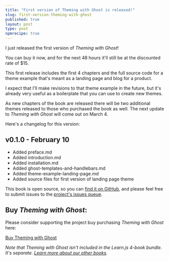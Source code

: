 ```yaml
---
title: "First version of Theming with Ghost is released!"
slug: first-version-theming-with-ghost
published: true
layout: post
type: post
npmrecipe: true
---
```


I just released the first version of _Theming with Ghost_!

You can buy it now, and for the next 48 hours it'll still be at the discounted rate of $15.

This first release includes the first 4 chapters and the full source code for a theme example that's meant as a landing page and blog for a product.

I expect that I'll make revisions to that theme example in the future, but it's already very useful as a boilerplate that you can use to create new themes.

As new chapters of the book are released there will be two additional themes released to those who purchased the book as well. The next update to _Theming with Ghost_ will come out on March 4.

Here's a changelog for this version:

## v0.1.0 - February 10
- Added preface.md
- Added introduction.md
- Added installation.md
- Added ghost-templates-and-handlebars.md
- Added theme-example-landing-page.md
- Added source files for first version of landing page theme

This book is open source, so you can [find it on GitHub](https://github.com/learn-js/theming-with-ghost), and please feel free to submit issues to the [project's issues queue](https://github.com/learn-js/theming-with-ghost/issues).

## Buy _Theming with Ghost_:

Please consider supporting the project buy purchasing _Theming with Ghost_ here:

<a href="https://gumroad.com/l/theming-with-ghost" target="_self" class="button buy">Buy Theming with Ghost</a>

_Note that Theming with Ghost isn't included in the Learn.js 4-book bundle. It's separate. [Learn more about our other books](/books)._
